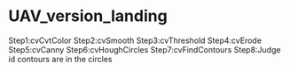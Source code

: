 # UAV_version_landing
Step1:cvCvtColor
Step2:cvSmooth
Step3:cvThreshold
Step4:cvErode
Step5:cvCanny
Step6:cvHoughCircles
Step7:cvFindContours
Step8:Judge id contours are in the circles

